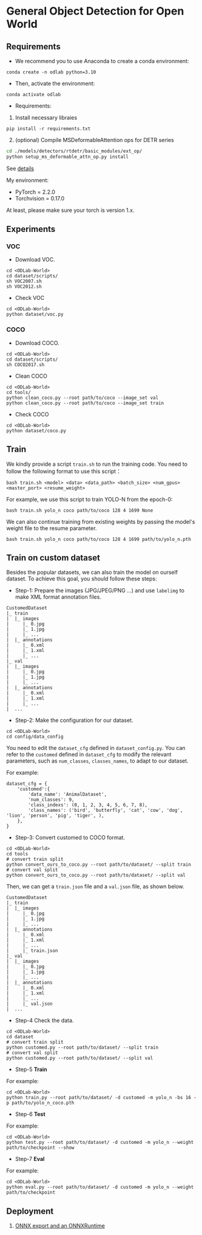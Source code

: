 # General Object Detection for Open World

## Requirements
- We recommend you to use Anaconda to create a conda environment:
```Shell
conda create -n odlab python=3.10
```

- Then, activate the environment:
```Shell
conda activate odlab
```

- Requirements:
1. Install necessary libraies
```Shell
pip install -r requirements.txt 
```

2. (optional) Compile MSDeformableAttention ops for DETR series

```bash
cd ./models/detectors/rtdetr/basic_modules/ext_op/
python setup_ms_deformable_attn_op.py install
```
See [details](./models/detectors/rtdetr/basic_modules/ext_op/)

My environment:
- PyTorch = 2.2.0
- Torchvision = 0.17.0

At least, please make sure your torch is version 1.x.

## Experiments
### VOC
- Download VOC.
```Shell
cd <ODLab-World>
cd dataset/scripts/
sh VOC2007.sh
sh VOC2012.sh
```

- Check VOC
```Shell
cd <ODLab-World>
python dataset/voc.py
```

### COCO

- Download COCO.
```Shell
cd <ODLab-World>
cd dataset/scripts/
sh COCO2017.sh
```

- Clean COCO
```Shell
cd <ODLab-World>
cd tools/
python clean_coco.py --root path/to/coco --image_set val
python clean_coco.py --root path/to/coco --image_set train
```

- Check COCO
```Shell
cd <ODLab-World>
python dataset/coco.py
```

## Train 
We kindly provide a script `train.sh` to run the training code. You need to follow the following format to use this script：
```Shell
bash train.sh <model> <data> <data_path> <batch_size> <num_gpus> <master_port> <resume_weight>
```

For example, we use this script to train YOLO-N from the epoch-0:
```Shell
bash train.sh yolo_n coco path/to/coco 128 4 1699 None
```

We can also continue training from existing weights by passing the model's weight file to the resume parameter.
```Shell
bash train.sh yolo_n coco path/to/coco 128 4 1699 path/to/yolo_n.pth
```


## Train on custom dataset
Besides the popular datasets, we can also train the model on ourself dataset. To achieve this goal, you should follow these steps:
- Step-1: Prepare the images (JPG/JPEG/PNG ...) and use `labelimg` to make XML format annotation files.

```
CustomedDataset
|_ train
|  |_ images     
|     |_ 0.jpg
|     |_ 1.jpg
|     |_ ...
|  |_ annotations
|     |_ 0.xml
|     |_ 1.xml
|     |_ ...
|_ val
|  |_ images     
|     |_ 0.jpg
|     |_ 1.jpg
|     |_ ...
|  |_ annotations
|     |_ 0.xml
|     |_ 1.xml
|     |_ ...
|  ...
```

- Step-2: Make the configuration for our dataset.
```Shell
cd <ODLab-World>
cd config/data_config
```
You need to edit the `dataset_cfg` defined in `dataset_config.py`. You can refer to the `customed` defined in `dataset_cfg` to modify the relevant parameters, such as `num_classes`, `classes_names`, to adapt to our dataset.

For example:
```Shell
dataset_cfg = {
    'customed':{
        'data_name': 'AnimalDataset',
        'num_classes': 9,
        'class_indexs': (0, 1, 2, 3, 4, 5, 6, 7, 8),
        'class_names': ('bird', 'butterfly', 'cat', 'cow', 'dog', 'lion', 'person', 'pig', 'tiger', ),
    },
}
```

- Step-3: Convert customed to COCO format.

```Shell
cd <ODLab-World>
cd tools
# convert train split
python convert_ours_to_coco.py --root path/to/dataset/ --split train
# convert val split
python convert_ours_to_coco.py --root path/to/dataset/ --split val
```
Then, we can get a `train.json` file and a `val.json` file, as shown below.
```
CustomedDataset
|_ train
|  |_ images     
|     |_ 0.jpg
|     |_ 1.jpg
|     |_ ...
|  |_ annotations
|     |_ 0.xml
|     |_ 1.xml
|     |_ ...
|     |_ train.json
|_ val
|  |_ images     
|     |_ 0.jpg
|     |_ 1.jpg
|     |_ ...
|  |_ annotations
|     |_ 0.xml
|     |_ 1.xml
|     |_ ...
|     |_ val.json
|  ...
```

- Step-4 Check the data.

```Shell
cd <ODLab-World>
cd dataset
# convert train split
python customed.py --root path/to/dataset/ --split train
# convert val split
python customed.py --root path/to/dataset/ --split val
```

- Step-5 **Train**

For example:

```Shell
cd <ODLab-World>
python train.py --root path/to/dataset/ -d customed -m yolo_n -bs 16 -p path/to/yolo_n_coco.pth
```

- Step-6 **Test**

For example:

```Shell
cd <ODLab-World>
python test.py --root path/to/dataset/ -d customed -m yolo_n --weight path/to/checkpoint --show
```

- Step-7 **Eval**

For example:

```Shell
cd <ODLab-World>
python eval.py --root path/to/dataset/ -d customed -m yolo_n --weight path/to/checkpoint
```

## Deployment
1. [ONNX export and an ONNXRuntime](./deployment/ONNXRuntime/)

